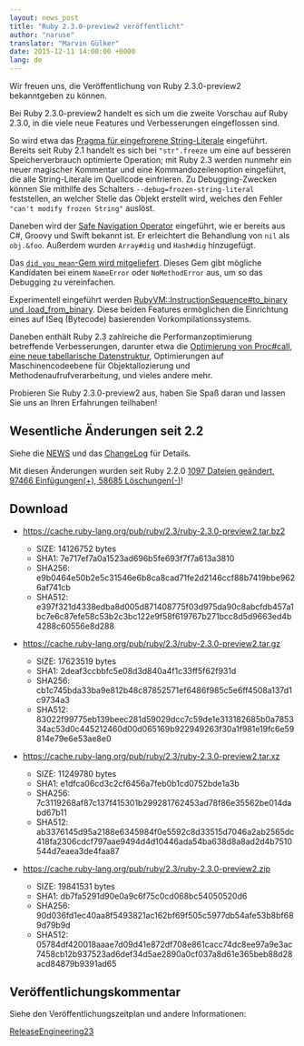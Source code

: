 ```yaml
---
layout: news_post
title: "Ruby 2.3.0-preview2 veröffentlicht"
author: "naruse"
translator: "Marvin Gülker"
date: 2015-12-11 14:00:00 +0000
lang: de
---
```


Wir freuen uns, die Veröffentlichung von Ruby 2.3.0-preview2
bekanntgeben zu können.

Bei Ruby 2.3.0-preview2 handelt es sich um die zweite Vorschau auf
Ruby 2.3.0, in die viele neue Features und Verbesserungen eingeflossen
sind.

So wird etwa das
[Pragma für eingefrorene String-Literale](https://bugs.ruby-lang.org/issues/11473)
eingeführt. Bereits seit Ruby 2.1 handelt es sich bei `"str".freeze`
um eine auf besseren Speicherverbrauch optimierte Operation;
mit Ruby 2.3 werden nunmehr ein neuer magischer Kommentar und eine
Kommandozeilenoption eingeführt, die alle String-Literale im Quellcode
einfrieren. Zu Debugging-Zwecken können Sie mithilfe des Schalters
`--debug=frozen-string-literal` feststellen, an welcher Stelle
das Objekt erstellt wird, welches den Fehler
`"can't modify frozen String"` auslöst.

Daneben wird der [Safe Navigation Operator](https://bugs.ruby-lang.org/issues/11537)
eingeführt, wie er
bereits aus C#, Groovy und Swift bekannt ist. Er erleichtert die
Behandlung von `nil` als `obj.&foo`. Außerdem wurden `Array#dig` und
`Hash#dig` hinzugefügt.

Das [`did_you_mean`-Gem wird mitgeliefert](https://bugs.ruby-lang.org/issues/11252).
Dieses Gem gibt mögliche Kandidaten bei einem `NameError` oder `NoMethodError`
aus, um so das Debugging zu vereinfachen.

Experimentell eingeführt werden
[RubyVM::InstructionSequence#to_binary und .load_from_binary](https://bugs.ruby-lang.org/issues/11788).
Diese beiden Features ermöglichen die Einrichtung eines auf ISeq (Bytecode)
basierenden Vorkompilationssystems.

Daneben enthält Ruby 2.3 zahlreiche die Performanzoptimierung
betreffende Verbesserungen, darunter etwa die
[Optimierung von Proc#call](https://bugs.ruby-lang.org/issues/11569),
[eine neue tabellarische Datenstruktur](https://bugs.ruby-lang.org/issues/11278),
Optimierungen auf Maschinencodeebene für Objektallozierung und
Methodenaufrufverarbeitung, und vieles andere mehr.

Probieren Sie Ruby 2.3.0-preview2 aus, haben Sie Spaß daran und lassen
Sie uns an Ihren Erfahrungen teilhaben!

## Wesentliche Änderungen seit 2.2

Siehe die [NEWS](https://github.com/ruby/ruby/blob/v2_3_0_preview2/NEWS)
und das [ChangeLog](https://github.com/ruby/ruby/blob/v2_3_0_preview2/ChangeLog)
für Details.

Mit diesen Änderungen wurden seit Ruby 2.2.0 [1097 Dateien geändert, 97466 Einfügungen(+), 58685 Löschungen(-)](https://github.com/ruby/ruby/compare/v2_2_0...v2_3_0_preview2)!

## Download

* <https://cache.ruby-lang.org/pub/ruby/2.3/ruby-2.3.0-preview2.tar.bz2>

  * SIZE:   14126752 bytes
  * SHA1:   7e717ef7a0a1523ad696b5fe693f7f7a613a3810
  * SHA256: e9b0464e50b2e5c31546e6b8ca8cad71fe2d2146ccf88b7419bbe9626af741cb
  * SHA512: e397f321d4338edba8d005d871408775f03d975da90c8abcfdb457a1bc7e6c87efe58c53b2c3bc122e9f58f619767b271bcc8d5d9663ed4b4288c60556e8d288

* <https://cache.ruby-lang.org/pub/ruby/2.3/ruby-2.3.0-preview2.tar.gz>

  * SIZE:   17623519 bytes
  * SHA1:   2deaf3ccbbfc5e08d3d840a4f1c33ff5f62f931d
  * SHA256: cb1c745bda33ba9e812b48c87852571ef6486f985c5e6ff4508a137d1c9734a3
  * SHA512: 83022f99775eb139beec281d59029dcc7c59de1e313182685b0a785334ac53d0c445212460d00d065169b922949263f30a1f981e19fc6e59814e79e6e53ae8e0

* <https://cache.ruby-lang.org/pub/ruby/2.3/ruby-2.3.0-preview2.tar.xz>

  * SIZE:   11249780 bytes
  * SHA1:   e1dfca06cd3c2cf6456a7feb0b1cd0752bde1a3b
  * SHA256: 7c3119268af87c137f415301b299281762453ad78f86e35562be014dabd67b11
  * SHA512: ab3376145d95a2188e6345984f0e5592c8d33515d7046a2ab2565dc418fa2306cdcf797aae9494d4d10446ada54ba638d8a8ad2d4b7510544d7eaea3de4faa87

* <https://cache.ruby-lang.org/pub/ruby/2.3/ruby-2.3.0-preview2.zip>

  * SIZE:   19841531 bytes
  * SHA1:   db7fa5291d90e0a9c6f75c0cd068bc54050520d6
  * SHA256: 90d036fd1ec40aa8f5493821ac162bf69f505c5977db54afe53b8bf689d79b9d
  * SHA512: 05784df420018aaae7d09d41e872df708e861cacc74dc8ee97a9e3ac7458cb12b937523ad6def34d5ae2890a0cf037a8d61e365beb88d28acd84879b9391ad65

## Veröffentlichungskommentar

Siehe den Veröffentlichungszeitplan und andere Informationen:

[ReleaseEngineering23](https://bugs.ruby-lang.org/projects/ruby-master/wiki/ReleaseEngineering23)
